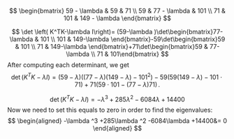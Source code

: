 $$
\begin{bmatrix}
59 - \lambda & 59 & 71 \\
59 & 77 - \lambda & 101 \\
71 & 101 & 149 - \lambda
\end{bmatrix}
$$

$$
\det \left( K^TK-\lambda I\right)= (59-\lambda )\det\begin{bmatrix}77-\lambda  & 101 \\ 101 & 149-\lambda \end{bmatrix}-59\det\begin{bmatrix}59 & 101 \\ 71 & 149-\lambda \end{bmatrix}+71\det\begin{bmatrix}59 & 77-\lambda  \\ 71 & 101\end{bmatrix}
$$
After computing each determinant, we get
$$\det \left( K^TK-\lambda I\right)= (59-\lambda )((77-\lambda)(149-\lambda )-101^2 )-59(59(149-\lambda )-101\cdot 71)+71(59\cdot 101-(77-\lambda )71)\,.$$

$$\det(K^TK-\lambda I)=-\lambda ^3 +285\lambda ^2 -6084\lambda +14400$$
Now we need to set this equals to zero in order to find the eigenvalues:
$$
\begin{aligned}
-\lambda ^3 +285\lambda ^2 -6084\lambda +14400&= 0
\end{aligned}
$$